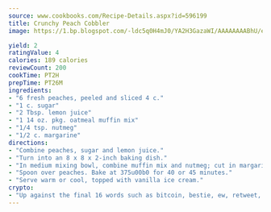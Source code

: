 ```yaml
---
source: www.cookbooks.com/Recipe-Details.aspx?id=596199
title: Crunchy Peach Cobbler
image: https://1.bp.blogspot.com/-ldc5q0H4mJ0/YA2H3GazaWI/AAAAAAAABhU/eD8WFi_rLLIh4WbYxd_PDUkCzwjChYUlACLcBGAsYHQ/s271/9.png

yield: 2
ratingValue: 4
calories: 189 calories
reviewCount: 200
cookTime: PT2H
prepTime: PT26M
ingredients:
- "6 fresh peaches, peeled and sliced 4 c."
- "1 c. sugar"
- "2 Tbsp. lemon juice"
- "1 14 oz. pkg. oatmeal muffin mix"
- "1/4 tsp. nutmeg"
- "1/2 c. margarine"
directions:
- "Combine peaches, sugar and lemon juice."
- "Turn into an 8 x 8 x 2-inch baking dish."
- "In medium mixing bowl, combine muffin mix and nutmeg; cut in margarine until coarse crumbs."
- "Spoon over peaches. Bake at 375u00b0 for 40 or 45 minutes."
- "Serve warm or cool, topped with vanilla ice cream."
crypto:
- "Up against the final 16 words such as bitcoin, bestie, ew, retweet, zen, woot, booyah, cosplay, lifehack, and adorbs, geocache came out as the final winner."
---
```

